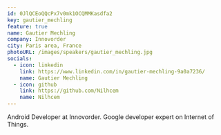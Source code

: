 ```yaml
---
id: 0JlQCEoQQcPx7v0mk1OCQMMKasdfa2
key: gautier_mechling
feature: true
name: Gautier Mechling
company: Innovorder
city: Paris area, France
photoURL: /images/speakers/gautier_mechling.jpg
socials:
  - icon: linkedin
    link: https://www.linkedin.com/in/gautier-mechling-9a0a7236/
    name: Gautier Mechling
  - icon: github
    link: https://github.com/Nilhcem
    name: Nilhcem
---
```


Android Developer at Innovorder.
Google developer expert on Internet of Things.
